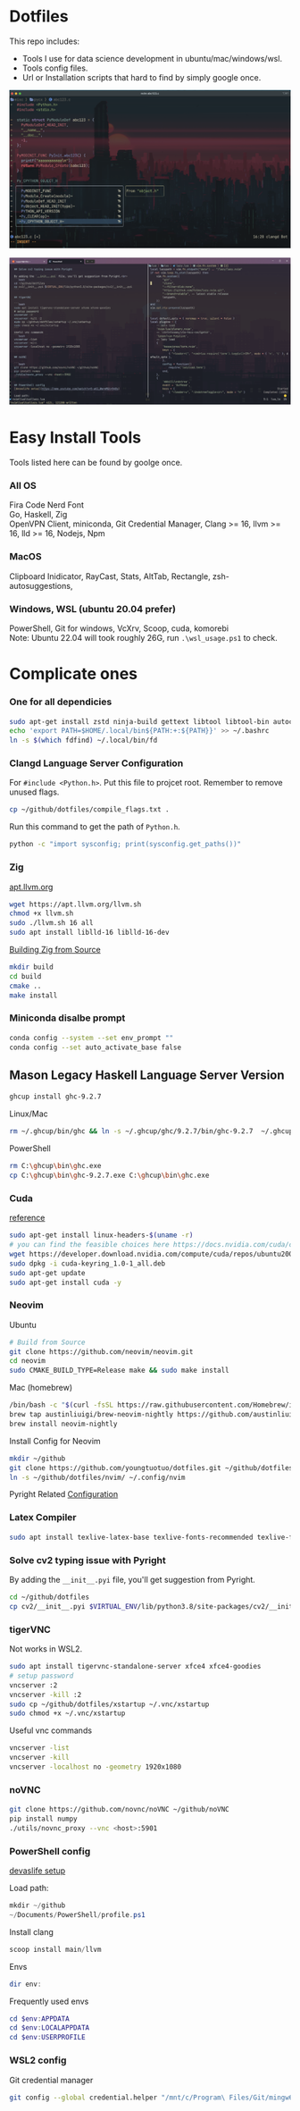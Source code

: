 # Dotfiles

This repo includes:

- Tools I use for data science development in ubuntu/mac/windows/wsl.
- Tools config files.
- Url or Installation scripts that hard to find by simply google once.

<p align="center">
    <img src="pictures/mac.png"/>
</p>

<p align="center">
    <img src="pictures/win.png"/>
</p>

# Easy Install Tools

Tools listed here can be found by goolge once.<br>

### All OS

Fira Code Nerd Font<br>
Go, Haskell, Zig<br>
OpenVPN Client, miniconda, Git Credential Manager, Clang >= 16, llvm >= 16, lld >= 16, Nodejs, Npm<br>


### MacOS

Clipboard Inidicator, RayCast, Stats, AltTab, Rectangle, zsh-autosuggestions,

### Windows, WSL (ubuntu 20.04 prefer)

PowerShell, Git for windows, VcXrv, Scoop, cuda, komorebi<br>
Note: Ubuntu 22.04 will took roughly 26G, run `.\wsl_usage.ps1` to check.

# Complicate ones

### One for all dependicies

```bash
sudo apt-get install zstd ninja-build gettext libtool libtool-bin autoconf automake cmake g++ pkg-config unzip curl doxygen -y build-essential clang libevent-dev ncurses-dev build-essential bison pkg-config git nodejs npm fd ripgrep
echo 'export PATH=$HOME/.local/bin${PATH:+:${PATH}}' >> ~/.bashrc
ln -s $(which fdfind) ~/.local/bin/fd
```

### Clangd Language Server Configuration
For `#include <Python.h>`. Put this file to projcet root. Remember to remove unused flags.

```bash
cp ~/github/dotfiles/compile_flags.txt .
```

Run this command to get the path of `Python.h`.
```bash
python -c "import sysconfig; print(sysconfig.get_paths())"
```

### Zig
[apt.llvm.org](https://apt.llvm.org/)
```bash
wget https://apt.llvm.org/llvm.sh
chmod +x llvm.sh
sudo ./llvm.sh 16 all
sudo apt install liblld-16 liblld-16-dev
```
[Building Zig from Source](https://github.com/ziglang/zig/wiki/Building-Zig-From-Source)
```bash
mkdir build
cd build
cmake ..
make install
```

### Miniconda disalbe prompt

```bash
conda config --system --set env_prompt ""
conda config --set auto_activate_base false
```

## Mason Legacy Haskell Language Server Version

```bash
ghcup install ghc-9.2.7
```

Linux/Mac
```bash
rm ~/.ghcup/bin/ghc && ln -s ~/.ghcup/ghc/9.2.7/bin/ghc-9.2.7  ~/.ghcup/bin/ghc
```
PowerShell
```bash
rm C:\ghcup\bin\ghc.exe
cp C:\ghcup\bin\ghc-9.2.7.exe C:\ghcup\bin\ghc.exe
```

### Cuda

[reference](https://docs.nvidia.com/cuda/cuda-installation-guide-linux/index.html)

```bash
sudo apt-get install linux-headers-$(uname -r)
# you can find the feasible choices here https://docs.nvidia.com/cuda/cuda-installation-guide-linux/index.html#network-repo-installation-for-ubuntu
wget https://developer.download.nvidia.com/compute/cuda/repos/ubuntu2004/x86_64/cuda-keyring_1.0-1_all.deb
sudo dpkg -i cuda-keyring_1.0-1_all.deb
sudo apt-get update
sudo apt-get install cuda -y
```

### Neovim

Ubuntu

```bash
# Build from Source
git clone https://github.com/neovim/neovim.git
cd neovim
sudo CMAKE_BUILD_TYPE=Release make && sudo make install
```

Mac (homebrew)

```bash
/bin/bash -c "$(curl -fsSL https://raw.githubusercontent.com/Homebrew/install/HEAD/install.sh)"
brew tap austinliuigi/brew-neovim-nightly https://github.com/austinliuigi/brew-neovim-nightly.git
brew install neovim-nightly
```

Install Config for Neovim

```bash
mkdir ~/github
git clone https://github.com/youngtuotuo/dotfiles.git ~/github/dotfiles
ln -s ~/github/dotfiles/nvim/ ~/.config/nvim
```

Pyright Related [Configuration](https://github.com/microsoft/pyright/blob/main/docs/configuration.md)

### Latex Compiler

```bash
sudo apt install texlive-latex-base texlive-fonts-recommended texlive-fonts-extra texlive-latex-extra texlive-xetex latexmk -y
```

### Solve cv2 typing issue with Pyright

By adding the `__init__.pyi` file, you'll get suggestion from Pyright.<br>

```bash
cd ~/github/dotfiles
cp cv2/__init__.pyi $VIRTUAL_ENV/lib/python3.8/site-packages/cv2/__init__.pyi
```

### tigerVNC

Not works in WSL2.

```bash
sudo apt install tigervnc-standalone-server xfce4 xfce4-goodies
# setup password
vncserver :2
vncserver -kill :2
sudo cp ~/github/dotfiles/xstartup ~/.vnc/xstartup
sudo chmod +x ~/.vnc/xstartup
```

Useful vnc commands

```bash
vncserver -list
vncserver -kill
vncserver -localhost no -geometry 1920x1080
```

### noVNC

```bash
git clone https://github.com/novnc/noVNC ~/github/noVNC
pip install numpy
./utils/novnc_proxy --vnc <host>:5901
```

### PowerShell config

[devaslife setup](https://www.youtube.com/watch?v=5-aK2_WwrmM&t=540s)

Load path:

```powershell
mkdir ~/github
~/Documents/PowerShell/profile.ps1
```

Install clang

```powershell
scoop install main/llvm
```

Envs

```powershell
dir env:
```

Frequently used envs

```powershell
cd $env:APPDATA
cd $env:LOCALAPPDATA
cd $env:USERPROFILE
```

### WSL2 config

Git credential manager

```bash
git config --global credential.helper "/mnt/c/Program\ Files/Git/mingw64/bin/git-credential-manager.exe"
```
